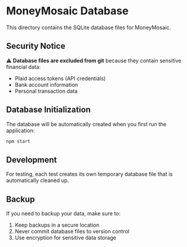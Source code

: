 # MoneyMosaic Database

This directory contains the SQLite database files for MoneyMosaic.

## Security Notice

⚠️ **Database files are excluded from git** because they contain sensitive financial data:
- Plaid access tokens (API credentials)
- Bank account information
- Personal transaction data

## Database Initialization

The database will be automatically created when you first run the application:

```bash
npm start
```

## Development

For testing, each test creates its own temporary database file that is automatically cleaned up.

## Backup

If you need to backup your data, make sure to:
1. Keep backups in a secure location
2. Never commit database files to version control
3. Use encryption for sensitive data storage
